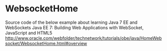 # WebsocketHome
Source code of the below example about learning Java 7 EE and WebSockets
Java EE 7: Building Web Applications with WebSocket, JavaScript and HTML5 
http://www.oracle.com/webfolder/technetwork/tutorials/obe/java/HomeWebsocket/WebsocketHome.html#overview

